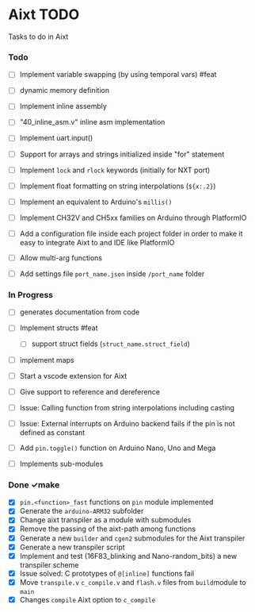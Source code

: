 # Aixt TODO

Tasks to do in Aixt


### Todo

- [ ] Implement variable swapping (by using temporal vars) #feat
- [ ] dynamic memory definition
- [ ] Implement inline assembly
- [ ] "40_inline_asm.v" inline asm implementation
- [ ] Implement uart.input()
- [ ] Support for arrays and strings initialized inside "for" statement
- [ ] Implement `lock` and `rlock` keywords (initially for NXT port)
- [ ] Implement float formatting on string interpolations (`${x:.2}`)
- [ ] Implement an equivalent to Arduino's `millis()`
- [ ] Implement CH32V and CH5xx families on Arduino through PlatformIO
- [ ] Add a configuration file inside each project folder in order to make it easy to integrate Aixt to and IDE like PlatformIO
- [ ] Allow multi-arg functions
- [ ] Add settings file `port_name.json` inside `/port_name` folder


### In Progress

- [ ] generates documentation from code
- [ ] Implement structs #feat
    - [ ] support struct fields (`struct_name.struct_field`)
- [ ] implement maps
- [ ] Start a vscode extension for Aixt
- [ ] Give support to reference and dereference
- [ ] Issue: Calling function from string interpolations including casting
- [ ] Issue: External interrupts on Arduino backend fails if the pin is not defined as constant
- [ ] Add `pin.toggle()` function on Arduino Nano, Uno and Mega
- [ ] Implements sub-modules


### Done ✓make

- [x] `pin.<function>_fast` functions on `pin` module implemented
- [x] Generate the `arduino-ARM32` subfolder 
- [x] Change aixt transpiler as a module with submodules
- [x] Remove the passing of the aixt-path among functions
- [x] Generate a new `builder` and `cgen2` submodules for the Aixt transpiler
- [x] Generate a new transpiler script
- [x] Implement and test (16F83_blinking and Nano-random_bits) a new transpiler scheme
- [x] Issue solved: C prototypes of `@[inline]` functions fail
- [x] Move `transpile.v` `c_compile.v` and `flash.v` files from `build`module to `main`
- [x] Changes `compile` Aixt option to `c_compile` 